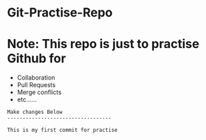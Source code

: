 # Git-Practise-Repo
# Note: This repo is just to practise Github for
- Collaboration
- Pull Requests
- Merge conflicts
- etc......


```
Make changes Below
----------------------------------

This is my first commit for practise

```

